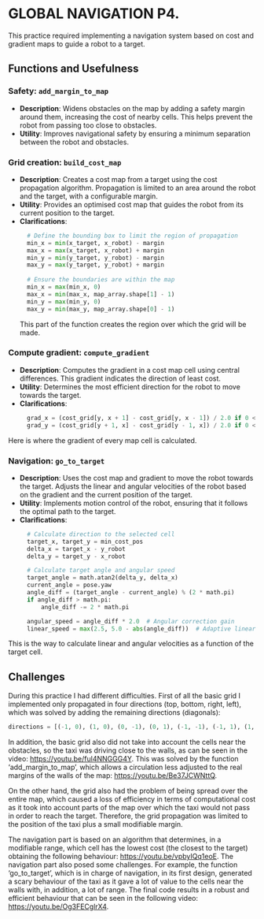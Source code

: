 # **GLOBAL NAVIGATION P4**.

This practice required implementing a navigation system based on cost and gradient maps to guide a robot to a target.

## **Functions and Usefulness**

### **Safety: `add_margin_to_map`**
- **Description**: 
  Widens obstacles on the map by adding a safety margin around them, increasing the cost of nearby cells. This helps prevent the robot from passing too close to obstacles.
- **Utility**: 
  Improves navigational safety by ensuring a minimum separation between the robot and obstacles.

### **Grid creation: `build_cost_map`**
- **Description**: 
  Creates a cost map from a target using the cost propagation algorithm. Propagation is limited to an area around the robot and the target, with a configurable margin.
- **Utility**: 
  Provides an optimised cost map that guides the robot from its current position to the target.
- **Clarifications**:
  ```python
    # Define the bounding box to limit the region of propagation
    min_x = min(x_target, x_robot) - margin
    max_x = max(x_target, x_robot) + margin
    min_y = min(y_target, y_robot) - margin
    max_y = max(y_target, y_robot) + margin
    
    # Ensure the boundaries are within the map
    min_x = max(min_x, 0)
    max_x = min(max_x, map_array.shape[1] - 1)
    min_y = max(min_y, 0)
    max_y = min(max_y, map_array.shape[0] - 1)
  ```
  This part of the function creates the region over which the grid will be made.

### **Compute gradient: `compute_gradient`**
- **Description**: 
  Computes the gradient in a cost map cell using central differences. This gradient indicates the direction of least cost.
- **Utility**: 
  Determines the most efficient direction for the robot to move towards the target.
- **Clarifications**:
  ```python
    grad_x = (cost_grid[y, x + 1] - cost_grid[y, x - 1]) / 2.0 if 0 < x < cost_grid.shape[1] - 1 else 0
    grad_y = (cost_grid[y + 1, x] - cost_grid[y - 1, x]) / 2.0 if 0 < y < cost_grid.shape[0] - 1 else 0
  ```
Here is where the gradient of every map cell is calculated.

  
### Navigation: `go_to_target`
- **Description**: 
  Uses the cost map and gradient to move the robot towards the target. Adjusts the linear and angular velocities of the robot based on the gradient and the current position of the target.
- **Utility**: 
  Implements motion control of the robot, ensuring that it follows the optimal path to the target.
- **Clarifications**:
  ```python
    # Calculate direction to the selected cell
    target_x, target_y = min_cost_pos
    delta_x = target_x - y_robot
    delta_y = target_y - x_robot

    # Calculate target angle and angular speed
    target_angle = math.atan2(delta_y, delta_x)
    current_angle = pose.yaw
    angle_diff = (target_angle - current_angle) % (2 * math.pi)
    if angle_diff > math.pi:
        angle_diff -= 2 * math.pi

    angular_speed = angle_diff * 2.0  # Angular correction gain
    linear_speed = max(2.5, 5.0 - abs(angle_diff))  # Adaptive linear speed
  ```
This is the way to calculate linear and angular velocities as a function of the target cell.


## **Challenges**
During this practice I had different difficulties. First of all the basic grid I implemented only propagated in four directions (top, bottom, right, left), which was solved by adding the remaining directions (diagonals):
```python
directions = [(-1, 0), (1, 0), (0, -1), (0, 1), (-1, -1), (-1, 1), (1, -1), (1, 1)]
```
In addition, the basic grid also did not take into account the cells near the obstacles, so the taxi was driving close to the walls, as can be seen in the video: https://youtu.be/ful4NNGGG4Y.
This was solved by the function ‘add_margin_to_map’, which allows a circulation less adjusted to the real margins of the walls of the map: https://youtu.be/Be37JCWNttQ.

On the other hand, the grid also had the problem of being spread over the entire map, which caused a loss of efficiency in terms of computational cost as it took into account parts of the map over which the taxi would not pass in order to reach the target.
Therefore, the grid propagation was limited to the position of the taxi plus a small modifiable margin.

The navigation part is based on an algorithm that determines, in a modifiable range, which cell has the lowest cost (the closest to the target) obtaining the following behaviour: https://youtu.be/vpbyIQq1eoE.
The navigation part also posed some challenges. For example, the function ‘go_to_target’, which is in charge of navigation, in its first design, generated a scary behaviour of the taxi as it gave a lot of value to the cells near the walls with, in addition, a lot of range.
The final code results in a robust and efficient behaviour that can be seen in the following video: https://youtu.be/Og3FECglrX4.
